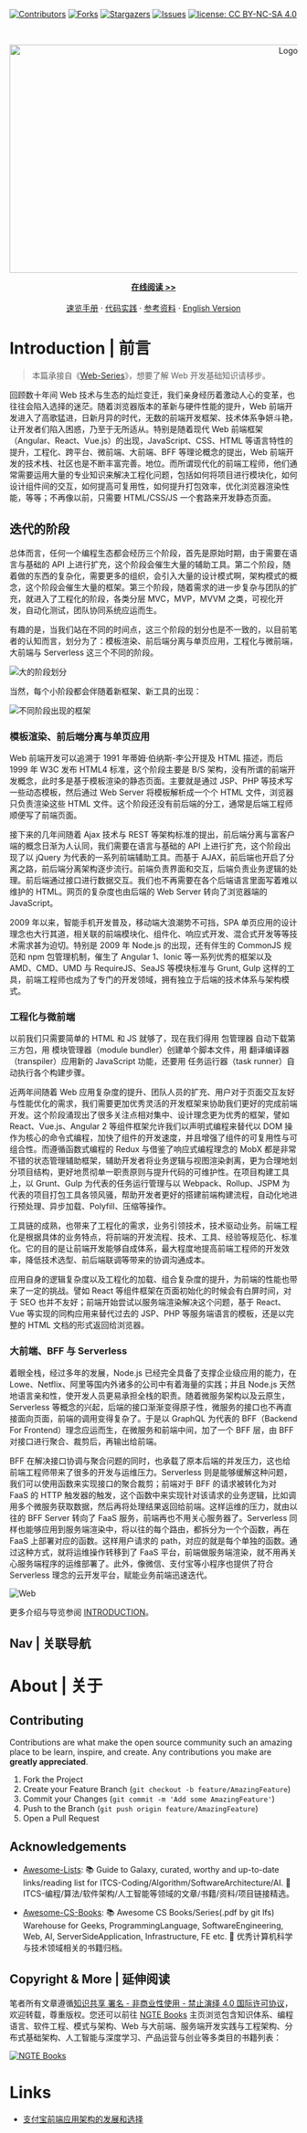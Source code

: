 [![Contributors][contributors-shield]][contributors-url]
[![Forks][forks-shield]][forks-url]
[![Stargazers][stars-shield]][stars-url]
[![Issues][issues-shield]][issues-url]
[![license: CC BY-NC-SA 4.0](https://img.shields.io/badge/license-CC%20BY--NC--SA%204.0-lightgrey.svg)][license-url]

<!-- PROJECT LOGO -->
<br />
<p align="center">
  <a href="https://github.com/wx-chevalier/Web-Engineering-Series">
    <img src="https://ngte-superbed.oss-cn-beijing.aliyuncs.com/item/header.svg" alt="Logo" style="width: 100vw;height: 400px" />
  </a>

  <p align="center">
    <a href="https://ng-tech.icu/books/Web-Engineering-Series"><strong>在线阅读 >> </strong></a>
    <br />
    <br />
    <a href="https://github.com/wx-chevalier/Awesome-CheatSheets">速览手册</a>
    ·
    <a href="https://github.com/wx-chevalier">代码实践</a>
    ·
       <a href="https://github.com/wx-chevalier/Awesome-Lists">参考资料</a>
    ·
    <a href="./README.en.md">English Version</a>

  </p>
</p>

<!-- ABOUT THE PROJECT -->

# Introduction | 前言

> 本篇承接自《[Web-Series](https://github.com/wx-chevalier/Web-Series?q=)》，想要了解 Web 开发基础知识请移步。

回顾数十年间 Web 技术与生态的灿烂变迁，我们亲身经历着激动人心的变革，也往往会陷入选择的迷茫。随着浏览器版本的革新与硬件性能的提升，Web 前端开发进入了高歌猛进，日新月异的时代，无数的前端开发框架、技术体系争妍斗艳，让开发者们陷入困惑，乃至于无所适从。特别是随着现代 Web 前端框架（Angular、React、Vue.js）的出现，JavaScript、CSS、HTML 等语言特性的提升，工程化、跨平台、微前端、大前端、BFF 等理论概念的提出，Web 前端开发的技术栈、社区也是不断丰富完善。地位。而所谓现代化的前端工程师，他们通常需要运用大量的专业知识来解决工程化问题，包括如何将项目进行模块化，如何设计组件间的交互，如何提高可复用性，如何提升打包效率，优化浏览器渲染性能，等等；不再像以前，只需要 HTML/CSS/JS 一个套路来开发静态页面。

## 迭代的阶段

总体而言，任何一个编程生态都会经历三个阶段，首先是原始时期，由于需要在语言与基础的 API 上进行扩充，这个阶段会催生大量的辅助工具。第二个阶段，随着做的东西的复杂化，需要更多的组织，会引入大量的设计模式啊，架构模式的概念，这个阶段会催生大量的框架。第三个阶段，随着需求的进一步复杂与团队的扩充，就进入了工程化的阶段，各类分层 MVC，MVP，MVVM 之类，可视化开发，自动化测试，团队协同系统应运而生。

有趣的是，当我们站在不同的时间点，这三个阶段的划分也是不一致的，以目前笔者的认知而言，划分为了：模板渲染、前后端分离与单页应用，工程化与微前端，大前端与 Serverless 这三个不同的阶段。

![大的阶段划分](https://i.postimg.cc/50xXjKN9/image.png)

当然，每个小阶段都会伴随着新框架、新工具的出现：

![不同阶段出现的框架](https://ngte-superbed.oss-cn-beijing.aliyuncs.com/superbed/2021/07/06/60e3ed9b5132923bf8ff713f.jpg)

### 模板渲染、前后端分离与单页应用

Web 前端开发可以追溯于 1991 年蒂姆·伯纳斯-李公开提及 HTML 描述，而后 1999 年 W3C 发布 HTML4 标准，这个阶段主要是 B/S 架构，没有所谓的前端开发概念，此时多是基于模板渲染的静态页面。主要就是通过 JSP、PHP 等技术写一些动态模板，然后通过 Web Server 将模板解析成一个个 HTML 文件，浏览器只负责渲染这些 HTML 文件。这个阶段还没有前后端的分工，通常是后端工程师顺便写了前端页面。

接下来的几年间随着 Ajax 技术与 REST 等架构标准的提出，前后端分离与富客户端的概念日渐为人认同，我们需要在语言与基础的 API 上进行扩充，这个阶段出现了以 jQuery 为代表的一系列前端辅助工具。而基于 AJAX，前后端也开启了分离之路，前后端分离架构逐步流行。前端负责界面和交互，后端负责业务逻辑的处理。前后端通过接口进行数据交互。我们也不再需要在各个后端语言里面写着难以维护的 HTML。网页的复杂度也由后端的 Web Server 转向了浏览器端的 JavaScript。

2009 年以来，智能手机开发普及，移动端大浪潮势不可挡，SPA 单页应用的设计理念也大行其道，相关联的前端模块化、组件化、响应式开发、混合式开发等等技术需求甚为迫切。特别是 2009 年 Node.js 的出现，还有伴生的 CommonJS 规范和 npm 包管理机制，催生了 Angular 1、Ionic 等一系列优秀的框架以及 AMD、CMD、UMD 与 RequireJS、SeaJS 等模块标准与 Grunt, Gulp 这样的工具，前端工程师也成为了专门的开发领域，拥有独立于后端的技术体系与架构模式。

### 工程化与微前端

以前我们只需要简单的 HTML 和 JS 就够了，现在我们得用 包管理器 自动下载第三方包，用 模块管理器（module bundler）创建单个脚本文件，用 翻译编译器（transpiler）应用新的 JavaScript 功能，还要用 任务运行器（task runner）自动执行各个构建步骤。

近两年间随着 Web 应用复杂度的提升、团队人员的扩充、用户对于页面交互友好与性能优化的需求，我们需要更加优秀灵活的开发框架来协助我们更好的完成前端开发。这个阶段涌现出了很多关注点相对集中、设计理念更为优秀的框架，譬如 React、Vue.js、Angular 2 等组件框架允许我们以声明式编程来替代以 DOM 操作为核心的命令式编程，加快了组件的开发速度，并且增强了组件的可复用性与可组合性。而遵循函数式编程的 Redux 与借鉴了响应式编程理念的 MobX 都是非常不错的状态管理辅助框架，辅助开发者将业务逻辑与视图渲染剥离，更为合理地划分项目结构，更好地贯彻单一职责原则与提升代码的可维护性。在项目构建工具上，以 Grunt、Gulp 为代表的任务运行管理与以 Webpack、Rollup、JSPM 为代表的项目打包工具各领风骚，帮助开发者更好的搭建前端构建流程，自动化地进行预处理、异步加载、Polyfill、压缩等操作。

工具链的成熟，也带来了工程化的需求，业务引领技术，技术驱动业务。前端工程化是根据具体的业务特点，将前端的开发流程、技术、工具、经验等规范化、标准化。它的目的是让前端开发能够自成体系，最大程度地提高前端工程师的开发效率，降低技术选型、前后端联调等带来的协调沟通成本。

应用自身的逻辑复杂度以及工程化的加载、组合复杂度的提升，为前端的性能也带来了一定的挑战。譬如 React 等组件框架在页面初始化的时候会有白屏时间，对于 SEO 也并不友好；前端开始尝试以服务端渲染解决这个问题，基于 React、Vue 等实现的同构应用来替代过去的 JSP、PHP 等服务端语言的模板，还是以完整的 HTML 文档的形式返回给浏览器。

### 大前端、BFF 与 Serverless

着眼全栈，经过多年的发展，Node.js 已经完全具备了支撑企业级应用的能力，在 Lowe、Netflix、阿里等国内外诸多的公司中有着海量的实践；并且 Node.js 天然地语言亲和性，使开发人员更易承担全栈的职责。随着微服务架构以及云原生，Serverless 等概念的兴起，后端的接口渐渐变得原子性，微服务的接口也不再直接面向页面，前端的调用变得复杂了。于是以 GraphQL 为代表的 BFF（Backend For Frontend）理念应运而生，在微服务和前端中间，加了一个 BFF 层，由 BFF 对接口进行聚合、裁剪后，再输出给前端。

BFF 在解决接口协调与聚合问题的同时，也承载了原本后端的并发压力，这也给前端工程师带来了很多的开发与运维压力。Serverless 则是能够缓解这种问题，我们可以使用函数来实现接口的聚合裁剪；前端对于 BFF 的请求被转化为对 FaaS 的 HTTP 触发器的触发，这个函数中来实现针对该请求的业务逻辑，比如调用多个微服务获取数据，然后再将处理结果返回给前端。这样运维的压力，就由以往的 BFF Server 转向了 FaaS 服务，前端再也不用关心服务器了。Serverless 同样也能够应用到服务端渲染中，将以往的每个路由，都拆分为一个个函数，再在 FaaS 上部署对应的函数。这样用户请求的 path，对应的就是每个单独的函数。通过这种方式，就将运维操作转移到了 FaaS 平台，前端做服务端渲染，就不用再关心服务端程序的运维部署了。此外，像微信、支付宝等小程序也提供了符合 Serverless 理念的云开发平台，赋能业务前端迅速迭代。

![Web](https://s2.ax1x.com/2019/09/07/nljt0K.png)

更多介绍与导览参阅 [INTRODUCTION](./INTRODUCTION.md)。

## Nav | 关联导航

# About | 关于

<!-- CONTRIBUTING -->

## Contributing

Contributions are what make the open source community such an amazing place to be learn, inspire, and create. Any contributions you make are **greatly appreciated**.

1. Fork the Project
2. Create your Feature Branch (`git checkout -b feature/AmazingFeature`)
3. Commit your Changes (`git commit -m 'Add some AmazingFeature'`)
4. Push to the Branch (`git push origin feature/AmazingFeature`)
5. Open a Pull Request

<!-- ACKNOWLEDGEMENTS -->

## Acknowledgements

- [Awesome-Lists](https://github.com/wx-chevalier/Awesome-Lists): 📚 Guide to Galaxy, curated, worthy and up-to-date links/reading list for ITCS-Coding/Algorithm/SoftwareArchitecture/AI. 💫 ITCS-编程/算法/软件架构/人工智能等领域的文章/书籍/资料/项目链接精选。

- [Awesome-CS-Books](https://github.com/wx-chevalier/Awesome-CS-Books): :books: Awesome CS Books/Series(.pdf by git lfs) Warehouse for Geeks, ProgrammingLanguage, SoftwareEngineering, Web, AI, ServerSideApplication, Infrastructure, FE etc. :dizzy: 优秀计算机科学与技术领域相关的书籍归档。

## Copyright & More | 延伸阅读

笔者所有文章遵循[知识共享 署名 - 非商业性使用 - 禁止演绎 4.0 国际许可协议](https://creativecommons.org/licenses/by-nc-nd/4.0/deed.zh)，欢迎转载，尊重版权。您还可以前往 [NGTE Books](https://ng-tech.icu/books-gallery/) 主页浏览包含知识体系、编程语言、软件工程、模式与架构、Web 与大前端、服务端开发实践与工程架构、分布式基础架构、人工智能与深度学习、产品运营与创业等多类目的书籍列表：

[![NGTE Books](https://s2.ax1x.com/2020/01/18/19uXtI.png)](https://ng-tech.icu/books-gallery/)

# Links

- [支付宝前端应用架构的发展和选择](https://github.com/sorrycc/blog/issues/6)

<!-- MARKDOWN LINKS & IMAGES -->
<!-- https://www.markdownguide.org/basic-syntax/#reference-style-links -->

[contributors-shield]: https://img.shields.io/github/contributors/wx-chevalier/Web-Engineering-Series.svg?style=flat-square
[contributors-url]: https://github.com/wx-chevalier/Web-Engineering-Series/graphs/contributors
[forks-shield]: https://img.shields.io/github/forks/wx-chevalier/Web-Engineering-Series.svg?style=flat-square
[forks-url]: https://github.com/wx-chevalier/Web-Engineering-Series/network/members
[stars-shield]: https://img.shields.io/github/stars/wx-chevalier/Web-Engineering-Series.svg?style=flat-square
[stars-url]: https://github.com/wx-chevalier/Web-Engineering-Series/stargazers
[issues-shield]: https://img.shields.io/github/issues/wx-chevalier/Web-Engineering-Series.svg?style=flat-square
[issues-url]: https://github.com/wx-chevalier/Web-Engineering-Series/issues
[license-shield]: https://img.shields.io/github/license/wx-chevalier/Web-Engineering-Series.svg?style=flat-square
[license-url]: https://github.com/wx-chevalier/Web-Engineering-Series/blob/master/LICENSE.txt

